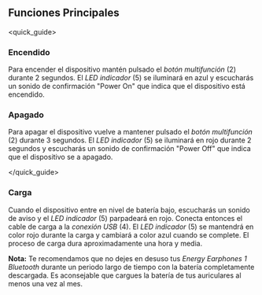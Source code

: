 ## Funciones Principales
<quick_guide>
### Encendido

Para encender el dispositivo mantén pulsado el *botón multifunción* (2) durante 2 segundos. El *LED indicador* (5) se iluminará en azul y escucharás un sonido de confirmación "Power On" que indica que el dispositivo está encendido.


### Apagado
Para apagar el dispositivo vuelve a mantener pulsado el *botón multifunción* (2) durante 3 segundos. El *LED indicador* (5) se iluminará en rojo durante 2 segundos y escucharás un sonido de confirmación "Power Off" que indica que el dispositivo se a apagado.

</quick_guide>

### Carga

Cuando el dispositivo entre en nivel de batería bajo, escucharás un sonido de aviso y el *LED indicador* (5) parpadeará en rojo. Conecta entonces el cable de carga a la *conexión USB* (4).
El *LED indicador* (5) se mantendrá en color rojo durante la carga y cambiará a color azul cuando se complete. El proceso de carga dura aproximadamente una hora y media.


**Nota:** Te recomendamos que no dejes en desuso tus *Energy Earphones 1 Bluetooth* durante un periodo largo de tiempo con la batería completamente descargada. Es aconsejable que cargues la batería de tus auriculares al menos una vez al mes.
